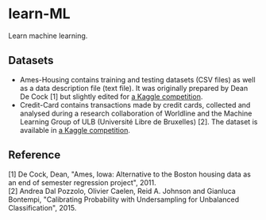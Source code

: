 # learn-ML
Learn machine learning.

## Datasets
* Ames-Housing contains training and testing datasets (CSV files) as well as a data description file (text file). It was originally prepared by Dean De Cock [1] but slightly edited for [a Kaggle competition](https://www.kaggle.com/c/house-prices-advanced-regression-techniques).
* Credit-Card contains transactions made by credit cards, collected and analysed during a research collaboration of Worldline and the Machine Learning Group of ULB (Université Libre de Bruxelles) [2]. The dataset is available in [a Kaggle competition](https://www.kaggle.com/mlg-ulb/creditcardfraud). 

## Reference
[1] De Cock, Dean, "Ames, Iowa: Alternative to the Boston housing data as an end of semester regression project", 2011.  
[2] Andrea Dal Pozzolo, Olivier Caelen, Reid A. Johnson and Gianluca Bontempi, "Calibrating Probability with Undersampling for Unbalanced Classification", 2015.
